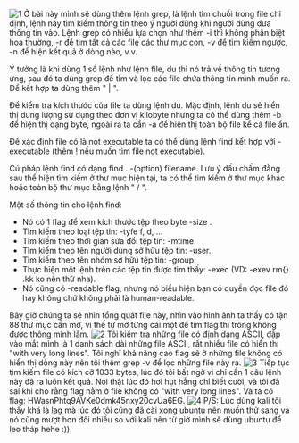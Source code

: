 ![1](https://github.com/user-attachments/assets/0ffe4cb8-d261-4882-b98f-76bbc74a8482)
Ở bài này mình sẽ dùng thêm lệnh grep, là lệnh tìm chuỗi trong file chỉ định, lệnh này tìm kiếm thông tin theo ý người dùng khi người dùng đưa thông tin vào. Lệnh grep có nhiều lựa chọn như thêm -i thì không phân biệt hoa thường, -r để tìm tất cả các file các thư mục con, -v để tìm kiếm ngược, -n để hiện kết quả ở dòng nào, v.v.

Ý tưởng là khi dùng 1 số lệnh như lệnh file, du thì nó trả về thông tin tương ứng, sau đó ta dùng grep để tìm và lọc các file chứa thông tin mình muốn ra. Để kết hợp ta dùng thêm " | ".

Để kiểm tra kích thước của file ta dùng lệnh du. Mặc định, lệnh du sẽ hiển thị dung lượng sử dụng theo đơn vị kilobyte nhưng ta có thể dùng thêm -b để hiện thị dạng byte, ngoài ra ta cần -a để hiện thị toàn bộ file kể cả file ẩn.

Để xác định file có là not executable ta có thể dùng lệnh find kết hợp với -executable (thêm ! nếu muốn tìm file not executable). 

Cú pháp lệnh find có dạng find . -(option) filename. Lưu ý dấu chấm đằng sau thể hiện tìm kiếm ở thư mục hiện tại, ta có thể tìm kiếm ở thư mục khác hoặc toàn bộ thư mục bằng lệnh " / ".

Một số thông tin cho lệnh find: 
- Nó có 1 flag để xem kích thước tệp theo byte -size <bytes>.
- Tìm kiếm theo loại tệp tin: -tyfe f, d, ...
- Tìm kiếm theo thời gian sửa đổi tệp tin: -mtime.
- Tìm kiếm theo tên người dùng sở hữu tệp tin: -user.
- Tìm kiếm theo tên nhóm sở hữu tệp tin: -group.
- Thực hiện một lệnh trên các tệp tin được tìm thấy: -exec (VD: -exev rm{} .kk ko nên thử nha).
- Nó cũng có -readable flag, nhưng nó biểu hiện bạn có quyền đọc file đó hay không chứ không phải là human-readable.

Bây giờ chúng ta sẽ nhìn tổng quát file này, nhìn vào hình ảnh ta thấy có tận 88 thư mục cần mở, vì thế tự mở từng cái một để tìm flag thì trông không được thông minh lắm.
![2](https://github.com/user-attachments/assets/a37bd38d-a92d-4964-aee2-45c969b95f2b)
Tôi kiểm tra những file có định dạng ASCII, đập vào mắt mình là 1 danh sách dài những file ASCII, rất nhiều file có hiển thị "with very long lines". Tôi nghĩ khả năng cao flag sẽ ở những file không có hiển thị dòng này nên tôi thêm grep -v để lọc những file này ra.
![3](https://github.com/user-attachments/assets/dedee950-cd67-4c10-8d60-600584d4d430)
Tiếp tục tìm kiếm file có kích cỡ 1033 bytes, lúc đó tôi bất ngờ vì chỉ cần 1 câu lệnh này đã ra luôn kết quả. Nói thật lúc đó hơi hụt hẫng chỉ biết cười, và tôi đã sai khi cho rằng flag nằm ở file không có "with very long lines". Và ta có flag: HWasnPhtq9AVKe0dmk45nxy20cvUa6EG. 
![4](https://github.com/user-attachments/assets/9514a989-6323-450b-a99e-3d61676cd2a7)
P/S: Lúc dùng kali tôi thấy khá là lag mà lúc đó tôi cũng đã cài xong ubuntu nên muốn thử sang và nó cũng mượt hơn đôi nhiều so với kali nên từ giờ mình sẽ dùng ubuntu để leo tháp hehe :)).


